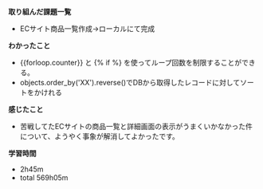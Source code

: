 **取り組んだ課題一覧**
* ECサイト商品一覧作成→ローカルにて完成

**わかったこと**
* {{forloop.counter}} と {% if %} を使ってループ回数を制限することができる。
* objects.order_by('XX').reverse()でDBから取得したレコードに対してソートをかけれる
  
**感じたこと**
* 苦戦してたECサイトの商品一覧と詳細画面の表示がうまくいかなかった件について、ようやく事象が解消してよかったです。

**学習時間**
* 2h45m
 * total 569h05m
